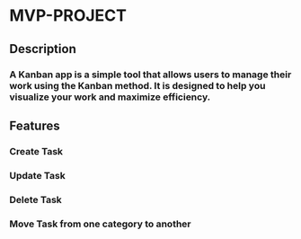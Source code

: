 # MVP-PROJECT
## Description
### A Kanban app is a simple tool that allows users to manage their work using the Kanban method.  It is designed to help you visualize your work and maximize efficiency.

## Features
### Create Task
### Update Task
### Delete Task
### Move Task from one category to another
